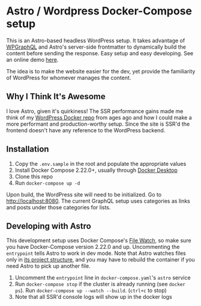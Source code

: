 # Astro / Wordpress Docker-Compose setup
This is an Astro-based headless WordPress setup. It takes advantage of [WPGraphQL](https://www.wpgraphql.com/) and Astro's server-side frontmatter to dynamically build the content before sending the response. Easy setup and easy developing. See an online demo [here](https://astro-wordpress.changeprogramming.com).

The idea is to make the website easier for the dev, yet provide the familiarity of WordPress for whomever manages the content.

## Why I Think It's Awesome
I love Astro, given it's quirkiness! The SSR performance gains made me think of my [WordPress Docker repo](https://github.com/RyanHarrigan/generic_webapp_docker) from ages ago and how I could make a more performant and production-worthy setup. Since the site is SSR'd the frontend doesn't have any reference to the WordPress backend.

## Installation
1) Copy the `.env.sample` in the root and populate the appropriate values
2) Install Docker Compose 2.22.0+, usually through [Docker Desktop](https://www.docker.com/products/docker-desktop/)
2) Clone this repo
3) Run `docker-compose up -d`

Upon build, the WordPress site will need to be initialized. Go to [http://localhost:8080](http://localhost:8080). The current GraphQL setup uses categories as links and posts under those categories for lists.

## Developing with Astro
This development setup uses Docker Compose's [File Watch](https://docs.docker.com/compose/file-watch/), so make sure you have Docker-Compose version 2.22.0 and up. Uncommenting the `entrypoint` tells Astro to work in dev mode. Note that Astro watches files only in [its project structure](https://docs.astro.build/en/basics/project-structure), and you may have to rebuild the container if you need Astro to pick up another file.  

1) Uncomment the `entrypoint` line in `docker-compose.yaml`'s `astro` service
2) Run `docker-compose stop` if the cluster is already running (see `docker ps`). Run `docker-compose up --watch --build`. (`ctrl+c` to stop)
3) Note that all SSR'd console logs will show up in the docker logs
